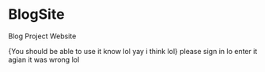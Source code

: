 # BlogSite
Blog Project Website

{You should be able to use it know lol yay i think lol}
please sign in lo
 enter it agian it was wrong lol